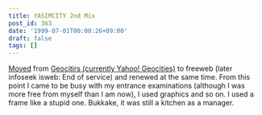 ```yaml
---
title: YASIMCITY 2nd Mix
post_id: 363
date: '1999-07-01T00:00:26+09:00'
draft: false
tags: []
---
```


[Moved](http://geocities.yahoo.co.jp/) from [Geocitirs (currently Yahoo! Geocities)](http://geocities.yahoo.co.jp/) to freeweb (later infoseek isweb: End of service) and renewed at the same time. From this point I came to be busy with my entrance examinations (although I was more free from myself than I am now), I used graphics and so on. I used a frame like a stupid one. Bukkake, it was still a kitchen as a manager.